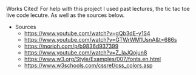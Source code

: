 Works Cited!
For help with this project I used past lectures, the tic tac toe live code lecutre. As well as the sources below.

* Sources <br>
    * https://www.youtube.com/watch?v=gQb3dE-y1S4
    * https://www.youtube.com/watch?v=GTWrWM1UsnA&t=686s
    * https://morioh.com/p/b9836d937399
    * https://www.youtube.com/watch?v=Z_IaJQojun8
    * https://www.w3.org/Style/Examples/007/fonts.en.html
    * https://www.w3schools.com/cssref/css_colors.asp


